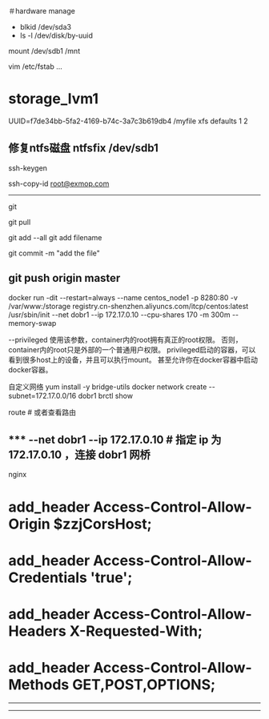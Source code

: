
＃hardware manage


+ blkid /dev/sda3
+ ls -l /dev/disk/by-uuid

mount /dev/sdb1 /mnt

vim /etc/fstab
...
# storage_lvm1
UUID=f7de34bb-5fa2-4169-b74c-3a7c3b619db4	/myfile		xfs	defaults	1 2

修复ntfs磁盘
ntfsfix /dev/sdb1
----
ssh-keygen

ssh-copy-id root@exmop.com

----
git

git pull

git add --all
git add filename

git commit -m "add the file"

git push origin master
----

docker run -dit --restart=always --name centos_node1 -p 8280:80 -v /var/www:/storage registry.cn-shenzhen.aliyuncs.com/itcp/centos:latest /usr/sbin/init
--net dobr1 --ip 172.17.0.10
--cpu-shares 170
-m 300m --memory-swap

--privileged
 使用该参数，container内的root拥有真正的root权限。
 否则，container内的root只是外部的一个普通用户权限。
 privileged启动的容器，可以看到很多host上的设备，并且可以执行mount。
 甚至允许你在docker容器中启动docker容器。


自定义网络
yum install -y bridge-utils
docker network create --subnet=172.17.0.0/16 dobr1
brctl show

route  # 或者查看路由

*** --net dobr1 --ip 172.17.0.10   # 指定 ip 为 172.17.0.10 ，连接 dobr1 网桥
----
nginx

#      add_header Access-Control-Allow-Origin $zzjCorsHost;
#      add_header Access-Control-Allow-Credentials 'true';
#      add_header Access-Control-Allow-Headers X-Requested-With;
#      add_header Access-Control-Allow-Methods GET,POST,OPTIONS;

----


-----
